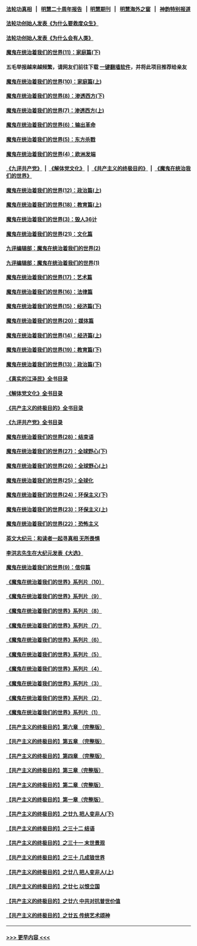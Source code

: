 #### [法轮功真相](https://github.com/gfw-breaker/truth/blob/master/README.md?t=0) &nbsp;&nbsp;|&nbsp;&nbsp; [明慧二十周年报告](https://github.com/gfw-breaker/mh-reports/blob/master/README.md?t=0) &nbsp;&nbsp;|&nbsp;&nbsp;[明慧期刊](https://github.com/gfw-breaker/mh-qikan) &nbsp;&nbsp;|&nbsp;&nbsp; [明慧海外之窗](https://github.com/gfw-breaker/mh-news/blob/master/README.md?t=0) &nbsp;&nbsp;|&nbsp;&nbsp; [神韵特别报道](https://github.com/gfw-breaker/mh-news/blob/master/shenyun.md?t=0)
#### [法轮功创始人发表《为什么要救度众生》](../pages/nsc422/n13975246.md?t=04280643) 
#### [法轮功创始人发表《为什么会有人类》](../pages/nsc422/n13912117.md?t=04280643) 
#### [魔鬼在统治着我们的世界(11)：家庭篇(下)](../pages/nsc422/n10440961.md?t=04280643) 
#### 五毛举报越来越频繁，请网友们前往下载 [一键翻墙软件](https://github.com/gfw-breaker/ssr-accounts)，并将此项目推荐给亲友
#### [魔鬼在统治着我们的世界(10)：家庭篇(上)](../pages/nsc422/n10435448.md?t=04280643) 
#### [魔鬼在统治着我们的世界(8)：渗透西方(下)](../pages/nsc422/n10429603.md?t=04280643) 
#### [魔鬼在统治着我们的世界(7)：渗透西方(上)](../pages/nsc422/n10426013.md?t=04280643) 
#### [魔鬼在统治着我们的世界(6)：输出革命](../pages/nsc422/n10421536.md?t=04280643) 
#### [魔鬼在统治着我们的世界(5)：东方杀戮](../pages/nsc422/n10417707.md?t=04280643) 
#### [魔鬼在统治着我们的世界(4)：欧洲发端](../pages/nsc422/n10414890.md?t=04280643) 
#### [《九评共产党》](https://github.com/begood0513/9ping.md/blob/master/README.md) &nbsp;|&nbsp; [《解体党文化》](../../../../jtdwh.md/blob/master/README.md)  &nbsp;|&nbsp; [《共产主义的终极目的》](../../../../gczydzjmd.md/blob/master/README.md) &nbsp;|&nbsp; [《魔鬼在统治我们的世界》](../../../../mgztzwmdsj.md/blob/master/README.md) 
#### [魔鬼在统治着我们的世界(12)：政治篇(上)](../pages/nsc422/n10444576.md?t=04280643) 
#### [魔鬼在统治着我们的世界(18)：教育篇(上)](../pages/nsc422/n10526970.md?t=04280643) 
#### [魔鬼在统治着我们的世界(3)：毁人36计](../pages/nsc422/n10411583.md?t=04280643) 
#### [魔鬼在统治着我们的世界(21)：文化篇](../pages/nsc422/n10597706.md?t=04280643) 
#### [九评编辑部：魔鬼在统治着我们的世界(2)](../pages/nsc422/n10410036.md?t=04280643) 
#### [九评编辑部：魔鬼在统治着我们的世界(1)](../pages/nsc422/n10406825.md?t=04280643) 
#### [魔鬼在统治着我们的世界(17)：艺术篇](../pages/nsc422/n10499093.md?t=04280643) 
#### [魔鬼在统治着我们的世界(16)：法律篇](../pages/nsc422/n10485969.md?t=04280643) 
#### [魔鬼在统治着我们的世界(15)：经济篇(下)](../pages/nsc422/n10469975.md?t=04280643) 
#### [魔鬼在统治着我们的世界(20)：媒体篇](../pages/nsc422/n10586579.md?t=04280643) 
#### [魔鬼在统治着我们的世界(14)：经济篇(上)](../pages/nsc422/n10457370.md?t=04280643) 
#### [魔鬼在统治着我们的世界(19)：教育篇(下)](../pages/nsc422/n10564808.md?t=04280643) 
#### [魔鬼在统治着我们的世界(13)：政治篇(下)](../pages/nsc422/n10448270.md?t=04280643) 
#### [《真实的江泽民》全书目录](../pages/nsc422/n13721399.md?t=04280643) 
#### [《解体党文化》全书目录](../pages/nsc422/n13721157.md?t=04280643) 
#### [《共产主义的终极目的》全书目录](../pages/nsc422/n13721048.md?t=04280643) 
#### [《九评共产党》全书目录](../pages/nsc422/n13708085.md?t=04280643) 
#### [魔鬼在统治着我们的世界(28)：结束语](../pages/nsc422/n10936246.md?t=04280643) 
#### [魔鬼在统治着我们的世界(27)：全球野心(下)](../pages/nsc422/n10928319.md?t=04280643) 
#### [魔鬼在统治着我们的世界(26)：全球野心(上)](../pages/nsc422/n10900318.md?t=04280643) 
#### [魔鬼在统治着我们的世界(25)：全球化](../pages/nsc422/n10788205.md?t=04280643) 
#### [魔鬼在统治着我们的世界(24)：环保主义(下)](../pages/nsc422/n10695307.md?t=04280643) 
#### [魔鬼在统治着我们的世界(23)：环保主义(上)](../pages/nsc422/n10688613.md?t=04280643) 
#### [魔鬼在统治着我们的世界(22)：恐怖主义](../pages/nsc422/n10614727.md?t=04280643) 
#### [英文大纪元：和读者一起寻真相 无所畏惧](../pages/nsc422/n12542027.md?t=04280643) 
#### [李洪志先生在大纪元发表《大选》](../pages/nsc422/n12534746.md?t=04280643) 
#### [魔鬼在统治着我们的世界(9)：信仰篇](../pages/nsc422/n10432159.md?t=04280643) 
#### [《魔鬼在统治着我们的世界》系列片（10）](../pages/nsc422/n12292670.md?t=04280643) 
#### [《魔鬼在统治着我们的世界》系列片（9）](../pages/nsc422/n12290859.md?t=04280643) 
#### [《魔鬼在统治着我们的世界》系列片（8）](../pages/nsc422/n12287445.md?t=04280643) 
#### [《魔鬼在统治着我们的世界》系列片（7）](../pages/nsc422/n12283425.md?t=04280643) 
#### [《魔鬼在统治着我们的世界》系列片（6）](../pages/nsc422/n12282314.md?t=04280643) 
#### [《魔鬼在统治着我们的世界》系列片（5）](../pages/nsc422/n12281419.md?t=04280643) 
#### [《魔鬼在统治着我们的世界》系列片（4）](../pages/nsc422/n12274024.md?t=04280643) 
#### [《魔鬼在统治着我们的世界》系列片（3）](../pages/nsc422/n12271322.md?t=04280643) 
#### [《魔鬼在统治着我们的世界》系列片（2）](../pages/nsc422/n12269049.md?t=04280643) 
#### [《魔鬼在统治着我们的世界》系列片（1）](../pages/nsc422/n12267575.md?t=04280643) 
#### [【共产主义的终极目的】第六章 （完整版）](../pages/nsc422/n11428913.md?t=04280643) 
#### [【共产主义的终极目的】第五章 （完整版）](../pages/nsc422/n11428912.md?t=04280643) 
#### [【共产主义的终极目的】第四章 （完整版）](../pages/nsc422/n11428907.md?t=04280643) 
#### [【共产主义的终极目的】第三章（完整版）](../pages/nsc422/n11428848.md?t=04280643) 
#### [【共产主义的终极目的】第二章（完整版）](../pages/nsc422/n11428831.md?t=04280643) 
#### [【共产主义的终极目的】第一章（完整版）](../pages/nsc422/n11417651.md?t=04280643) 
#### [【共产主义的终极目的】之廿九 把人变非人(下)](../pages/nsc422/n11344140.md?t=04280643) 
#### [【共产主义的终极目的】之三十二 结语](../pages/nsc422/n11360535.md?t=04280643) 
#### [【共产主义的终极目的】之三十一 末世景观](../pages/nsc422/n11351129.md?t=04280643) 
#### [【共产主义的终极目的】之三十 几成狼世界](../pages/nsc422/n11348280.md?t=04280643) 
#### [【共产主义的终极目的】之廿八 把人变非人(上)](../pages/nsc422/n11340492.md?t=04280643) 
#### [【共产主义的终极目的】之廿七 以恨立国](../pages/nsc422/n11336944.md?t=04280643) 
#### [【共产主义的终极目的】之廿六 中共对抗普世价值](../pages/nsc422/n11324785.md?t=04280643) 
#### [【共产主义的终极目的】之廿五 传统艺术颂神](../pages/nsc422/n11296396.md?t=04280643) 

----
#### [ >>> 更早内容 <<< ](../indexes/nsc422-earlier.md)
